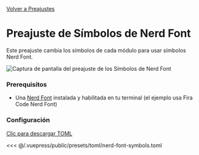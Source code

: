 [Volver a Preajustes](./README.md#nerd-font-symbols)

# Preajuste de Símbolos de Nerd Font

Este preajuste cambia los símbolos de cada módulo para usar símbolos Nerd Font.

![Captura de pantalla del preajuste de los Símbolos de Nerd Font](/presets/img/nerd-font-symbols.png)

### Prerequisitos

- Una [Nerd Font](https://www.nerdfonts.com/) instalada y habilitada en tu terminal (el ejemplo usa Fira Code Nerd Font)

### Configuración

[Clic para descargar TOML](/presets/toml/nerd-font-symbols.toml)

<<< @/.vuepress/public/presets/toml/nerd-font-symbols.toml
